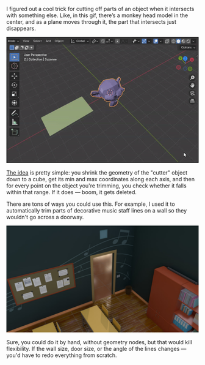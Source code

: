 ﻿I figured out a cool trick for cutting off parts of an object when it intersects with something else. Like, in this gif, there’s a monkey head model in the center, and as a plane moves through it, the part that intersects just disappears.

![Demo](demo.gif)

[The idea](https://github.com/vkostyanetsky/3DPlayground/blob/main/Geometry%20Nodes/DeleteGeometry.blend) is pretty simple: you shrink the geometry of the "cutter" object down to a cube, get its min and max coordinates along each axis, and then for every point on the object you're trimming, you check whether it falls within that range. If it does — boom, it gets deleted.

There are tons of ways you could use this. For example, I used it to automatically trim parts of decorative music staff lines on a wall so they wouldn't go across a doorway.

![Example](case.jpg)

Sure, you could do it by hand, without geometry nodes, but that would kill flexibility. If the wall size, door size, or the angle of the lines changes — you'd have to redo everything from scratch.